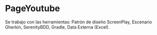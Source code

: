 # PageYoutube
Se trabajo con las herramientas: 
Patrón de diseño ScreenPlay, 
Escenario Gherkin,
SerenityBDD,
Gradle,
Data Externa (Excel).
